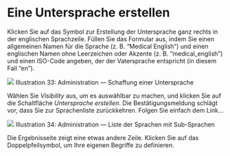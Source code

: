 # Eine Untersprache erstellen

Klicken Sie auf das Symbol zur Erstellung der Untersprache ganz rechts in der englischen Sprachzeile. Füllen Sie das Formular aus, indem Sie einen allgemeinen Namen für die Sprache \(z. B. “Medical English”\) und einen englischen Namen ohne Leerzeichen oder Akzente \(z. B. “medical\_english”\) und einen ISO-Code angeben, der der Vatersprache entspricht \(in diesem Fall “en”\).

![](../../../../.gitbook/assets/graficos38%20%284%29.png)
Illustration 33: Administration — Schaffung einer Untersprache

Wählen Sie _Visibility_ aus, um es auswählbar zu machen, und klicken Sie auf die Schaltfläche _Untersprache erstellen_. Die Bestätigungsmeldung schlägt vor, dass Sie zur Sprachenliste zurückkehren. Folgen Sie einfach dem Link...

![](../../../../.gitbook/assets/graficos39%20%285%29.png)
Illustration 34: Administration — Liste der Sprachen mit Sub-Sprachen

Die Ergebnisseite zeigt eine etwas andere Zeile. Klicken Sie auf das Doppelpfeilsymbol, um Ihre eigenen Begriffe zu definieren.